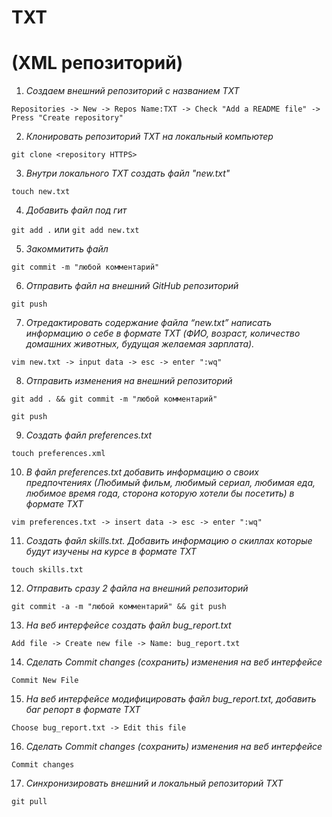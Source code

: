 #      TXT 
# (XML репозиторий)

1. _Создаем внешний репозиторий c названием TXT_

`Repositories -> New -> Repos Name:TXT -> Check "Add a README file" -> Press "Create repository"`

2. _Клонировать репозиторий TXT на локальный компьютер_ 

`git clone <repository HTTPS>`

3. _Внутри локального TXT создать файл "new.txt"_

`touch new.txt`

4. _Добавить файл под гит_ 

`git add .` или `git add new.txt`

5. _Закоммитить файл_

`git commit -m "любой комментарий"`

6. _Отправить файл на внешний GitHub репозиторий_

`git push`

7. _Отредактировать содержание файла “new.txt” написать информацию о себе в формате TXT (ФИО, возраст, количество домашних животных, будущая желаемая зарплата)._

`vim new.txt -> input data -> esc -> enter ":wq"`

8. _Отправить изменения на внешний репозиторий_

`git add . && git commit -m "любой комментарий"`

`git push`

9. _Создать файл preferences.txt_

`touch preferences.xml`

10. _В файл preferences.txt добавить информацию о своих предпочтениях (Любимый фильм, любимый сериал, любимая еда, любимое время года, сторона которую хотели бы посетить) в формате TXT_

`vim preferences.txt -> insert data -> esc -> enter ":wq"`

11. _Создать файл skills.txt. Добавить информацию о скиллах которые будут изучены на курсе в формате TXT_

`touch skills.txt`

12. _Отправить сразу 2 файла на внешний репозиторий_

`git commit -a -m "любой комментарий" && git push`

13. _На веб интерфейсе создать файл bug_report.txt_

`Add file -> Create new file -> Name: bug_report.txt`

14. _Сделать Commit changes (сохранить) изменения на веб интерфейсе_

`Commit New File`

15. _На веб интерфейсе модифицировать файл bug_report.txt, добавить баг репорт в формате TXT_

`Choose bug_report.txt -> Edit this file`

16. _Сделать Commit changes (сохранить) изменения на веб интерфейсе_

`Commit changes`

17. _Синхронизировать внешний и локальный репозиторий TXT_

`git pull`
